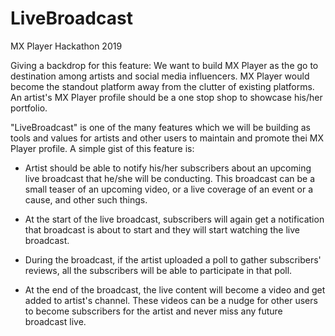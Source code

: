 # LiveBroadcast
MX Player Hackathon 2019

Giving a backdrop for this feature: We want to build MX Player as the go to destination among artists and social media influencers. MX Player would become the standout platform away from the clutter of existing platforms. An artist's MX Player profile should be a one stop shop to showcase his/her portfolio.

"LiveBroadcast" is one of the many features which we will be building as tools and values for artists and other users to maintain and promote thei MX Player profile. A simple gist of this feature is:

 - Artist should be able to notify his/her subscribers about an upcoming live broadcast that he/she will be conducting. This broadcast can be a small teaser of an upcoming video, or a live coverage of an event or a cause, and other such things.
 
 - At the start of the live broadcast, subscribers will again get a notification that broadcast is about to start and they will start watching the live broadcast.
 
 - During the broadcast, if the artist uploaded a poll to gather subscribers' reviews, all the subscribers will be able to participate in that poll.
 
 - At the end of the broadcast, the live content will become a video and get added to artist's channel. These videos can be a nudge for other users to become subscribers for the artist and never miss any future broadcast live.

